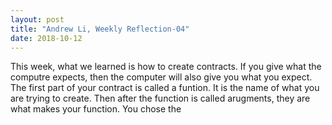 ```yaml
---
layout: post
title: "Andrew Li, Weekly Reflection-04"
date: 2018-10-12
---
```



This week, what we learned is how to create contracts. If you give what the computre expects, then the computer will also give you what you expect. The first part of your contract is called a funtion. It is the name of what you are trying to create. Then after the function is called arugments, they are what makes your function. You chose the 
